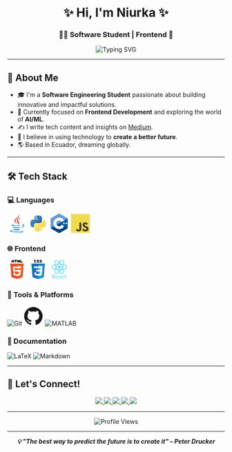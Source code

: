 <h1 align="center">✨ Hi, I'm Niurka  ✨</h1>
<h3 align="center">👩‍💻 Software Student | Frontend 🤖</h3>

<div align="center">
  <img src="https://readme-typing-svg.herokuapp.com?font=Fira+Code&pause=1000&color=F75C7E&center=true&vCenter=true&width=435&lines=Frontend+Developer" alt="Typing SVG" />
</div>

---

## 🌟 About Me

- 🎓 I'm a **Software Engineering Student** passionate about building innovative and impactful solutions.
- 🌱 Currently focused on **Frontend Development** and exploring the world of **AI/ML**.
- ✍️ I write tech content and insights on [Medium](https://medium.com/@nyupanquivalente).
- 🚀 I believe in using technology to **create a better future**.
- 🌎 Based in Ecuador, dreaming globally.

---

## 🛠️ Tech Stack

### 💻 Languages
<p>
  <img src="https://raw.githubusercontent.com/devicons/devicon/master/icons/java/java-original.svg" alt="Java" width="45"/>
  <img src="https://raw.githubusercontent.com/devicons/devicon/master/icons/python/python-original.svg" alt="Python" width="45"/>
  <img src="https://raw.githubusercontent.com/devicons/devicon/master/icons/cplusplus/cplusplus-original.svg" alt="C++" width="45"/>
  <img src="https://raw.githubusercontent.com/devicons/devicon/master/icons/javascript/javascript-original.svg" alt="JavaScript" width="45"/>
</p>

### 🌐 Frontend
<p>
  <img src="https://raw.githubusercontent.com/devicons/devicon/master/icons/html5/html5-original-wordmark.svg" alt="HTML5" width="45"/>
  <img src="https://raw.githubusercontent.com/devicons/devicon/master/icons/css3/css3-original-wordmark.svg" alt="CSS3" width="45"/>
  <img src="https://raw.githubusercontent.com/devicons/devicon/master/icons/react/react-original-wordmark.svg" alt="React" width="45"/>
</p>

### 🔧 Tools & Platforms
<p>
  <img src="https://www.vectorlogo.zone/logos/git-scm/git-scm-icon.svg" alt="Git" width="45"/>
  <img src="https://raw.githubusercontent.com/devicons/devicon/master/icons/github/github-original.svg" alt="GitHub" width="45"/>
  <img src="https://upload.wikimedia.org/wikipedia/commons/2/21/Matlab_Logo.png" alt="MATLAB" width="45"/>
</p>

### 📝 Documentation
<p>
  <img src="https://upload.wikimedia.org/wikipedia/commons/9/92/LaTeX_logo.svg" alt="LaTeX" width="45"/>
  <img src="https://upload.wikimedia.org/wikipedia/commons/4/48/Markdown-mark.svg" alt="Markdown" width="45"/>
</p>


---

## 🤝 Let's Connect!

<p align="center">
  <a href="https://www.linkedin.com/in/niurka-yupanqui-931a8122a" target="_blank">
    <img src="https://img.shields.io/badge/LinkedIn-0A66C2?style=for-the-badge&logo=linkedin&logoColor=white"/>
  </a>
  <a href="https://github.com/niurkayupanqui" target="_blank">
    <img src="https://img.shields.io/badge/GitHub-100000?style=for-the-badge&logo=github&logoColor=white"/>
  </a>
  <a href="mailto:vane321yupanqui@gmail.com" target="_blank">
    <img src="https://img.shields.io/badge/Gmail-EA4335?style=for-the-badge&logo=gmail&logoColor=white"/>
  </a>
  <a href="https://medium.com/@nyupanquivalente" target="_blank">
    <img src="https://img.shields.io/badge/Medium-12100E?style=for-the-badge&logo=medium&logoColor=white"/>
  </a>
  <a href="https://www.instagram.com/niurka_50" target="_blank">
    <img src="https://img.shields.io/badge/Instagram-E1306C?style=for-the-badge&logo=instagram&logoColor=white"/>
  </a>
</p>

---

<p align="center">
  <img src="https://komarev.com/ghpvc/?username=niurkayupanqui&color=blueviolet&style=flat-square&label=Profile+Views" alt="Profile Views"/>
</p>

---

<div align="center">
  <strong><i>💡 "The best way to predict the future is to create it" – Peter Drucker</i></strong>
</div>
